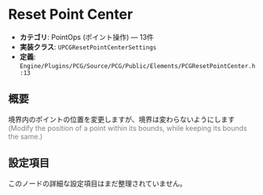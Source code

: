 # Reset Point Center

- **カテゴリ**: PointOps (ポイント操作) — 13件
- **実装クラス**: `UPCGResetPointCenterSettings`
- **定義**: `Engine/Plugins/PCG/Source/PCG/Public/Elements/PCGResetPointCenter.h:13`

## 概要

境界内のポイントの位置を変更しますが、境界は変わらないようにします<br><span style='color:gray'>(Modify the position of a point within its bounds, while keeping its bounds the same.)</span>

## 設定項目

このノードの詳細な設定項目はまだ整理されていません。
